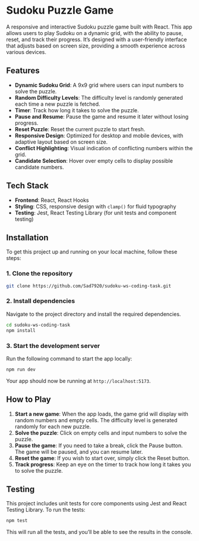 # Sudoku Puzzle Game

A responsive and interactive Sudoku puzzle game built with React. This app allows users to play Sudoku on a dynamic grid, with the ability to pause, reset, and track their progress. It’s designed with a user-friendly interface that adjusts based on screen size, providing a smooth experience across various devices.

## Features

- **Dynamic Sudoku Grid**: A 9x9 grid where users can input numbers to solve the puzzle.
- **Random Difficulty Levels**: The difficulty level is randomly generated each time a new puzzle is fetched.
- **Timer**: Track how long it takes to solve the puzzle.
- **Pause and Resume**: Pause the game and resume it later without losing progress.
- **Reset Puzzle**: Reset the current puzzle to start fresh.
- **Responsive Design**: Optimized for desktop and mobile devices, with adaptive layout based on screen size.
- **Conflict Highlighting**: Visual indication of conflicting numbers within the grid.
- **Candidate Selection**: Hover over empty cells to display possible candidate numbers.

## Tech Stack

- **Frontend**: React, React Hooks
- **Styling**: CSS, responsive design with `clamp()` for fluid typography
- **Testing**: Jest, React Testing Library (for unit tests and component testing)

## Installation

To get this project up and running on your local machine, follow these steps:

### 1. Clone the repository

```bash
git clone https://github.com/Sad7920/sudoku-ws-coding-task.git
```

### 2. Install dependencies

Navigate to the project directory and install the required dependencies.

```bash
cd sudoku-ws-coding-task
npm install
```

### 3. Start the development server

Run the following command to start the app locally:

```bash
npm run dev
```

Your app should now be running at `http://localhost:5173`.

## How to Play

1. **Start a new game**: When the app loads, the game grid will display with random numbers and empty cells. The difficulty level is generated randomly for each new puzzle.
2. **Solve the puzzle**: Click on empty cells and input numbers to solve the puzzle.
3. **Pause the game**: If you need to take a break, click the Pause button. The game will be paused, and you can resume later.
4. **Reset the game**: If you wish to start over, simply click the Reset button.
5. **Track progress**: Keep an eye on the timer to track how long it takes you to solve the puzzle.

## Testing

This project includes unit tests for core components using Jest and React Testing Library. To run the tests:

```bash
npm test
```

This will run all the tests, and you’ll be able to see the results in the console.

